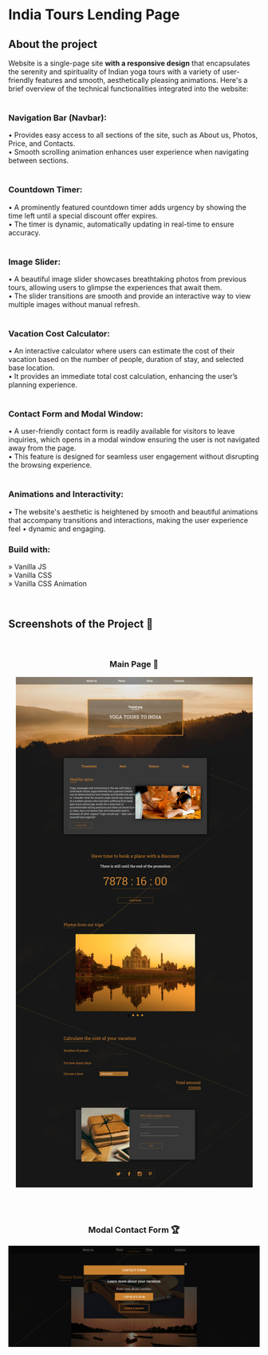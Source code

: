 
# India Tours Lending Page
<h2>About the project</h2>

<p>Website is a single-page site <b>with a responsive design</b> that encapsulates the serenity and spirituality of Indian yoga tours with a variety of user-friendly features and smooth, aesthetically pleasing animations. Here's a brief overview of the technical functionalities integrated into the website:<br>
<br>
<h3>Navigation Bar (Navbar):</h3>
• Provides easy access to all sections of the site, such as About us, Photos, Price, and Contacts.<br>
• Smooth scrolling animation enhances user experience when navigating between sections.<br>
<br>
<h3>Countdown Timer:</h3>
• A prominently featured countdown timer adds urgency by showing the time left until a special discount offer expires.<br>
• The timer is dynamic, automatically updating in real-time to ensure accuracy.<br>
<br>
<h3>Image Slider:</h3>
• A beautiful image slider showcases breathtaking photos from previous tours, allowing users to glimpse the experiences that await them.<br>
• The slider transitions are smooth and provide an interactive way to view multiple images without manual refresh.<br>
<br>
<h3>Vacation Cost Calculator:</h3>
• An interactive calculator where users can estimate the cost of their vacation based on the number of people, duration of stay, and selected base location.<br>
• It provides an immediate total cost calculation, enhancing the user’s planning experience.<br>
<br>
<h3>Contact Form and Modal Window:</h3>
• A user-friendly contact form is readily available for visitors to leave inquiries, which opens in a modal window ensuring the user is not navigated away from the page.<br>
• This feature is designed for seamless user engagement without disrupting the browsing experience.<br>
<br>
<h3>Animations and Interactivity:</h3>
• The website's aesthetic is heightened by smooth and beautiful animations that accompany transitions and interactions, making the user experience feel • dynamic and engaging.<br>
</p>

<!-- 👉 Live Demo: <a href='https://india-tours.com/'>Tenzies Demo</a> -->

<h3>Build with:</h3>

» Vanilla JS <br>
» Vanilla CSS <br>
» Vanilla CSS Animation <br>

<br>

<h2>Screenshots of the Project 📸</h2>
<br>
<h3 align='center'>Main Page 🏡</h3>

<div align='center'>
<img src='./img/main-page.png'/>

</div>

<br><br>

<h3 align='center'>Modal Contact Form 🏆</h3>

<div align='center'>
<img src='./img/modal-form.png'/>
</div>
